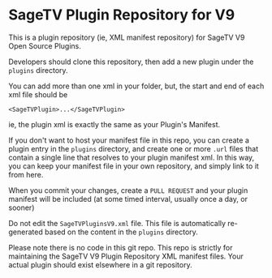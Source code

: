 # SageTV Plugin Repository for V9

This is a plugin repository (ie, XML manifest repository) for SageTV V9 Open Source Plugins.

Developers should clone this repository, then add a new plugin under the `plugins` directory.

You can add more than one xml in your folder, but, the start and end of each xml file should be

`<SageTVPlugin>...</SageTVPlugin>`

ie, the plugin xml is exactly the same as your Plugin's Manifest.

If you don't want to host your manifest file in this repo, you can create a plugin entry in the `plugins` directory, and create one or more `.url` files that contain a single line that resolves to your plugin manifest xml.  In this way, you can keep your manifest file in your own repository, and simply link to it from here.

When you commit your changes, create a `PULL REQUEST` and your plugin manifest will be included (at some timed interval, usually once a day, or sooner)

Do not edit the `SageTVPluginsV9.xml` file.  This file is automatically re-generated based on the content in the `plugins` directory.

Please note there is no code in this git repo.  This repo is strictly for maintaining the SageTV V9 Plugin Repository XML manifest files.  Your actual plugin should exist elsewhere in a git repository.

